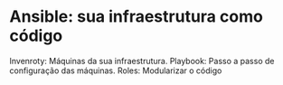 # Ansible: sua infraestrutura como código

Invenroty: Máquinas da sua infraestrutura.
Playbook: Passo a passo de configuração das máquinas.
Roles: Modularizar o código

